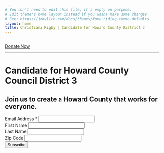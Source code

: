 ```yaml
---
# You don't need to edit this file, it's empty on purpose.
# Edit theme's home layout instead if you wanna make some changes
# See: https://jekyllrb.com/docs/themes/#overriding-theme-defaults
layout: home
title: Christiana Rigby | Candidate for Howard County District 3
---
```


<div class="col-6">
    <img src="{{site.url}}/assets/images/christiana.jpg" alt="">
    <p><a href="{{site.donate_url}}" class="button button--full">Donate Now</a></p>
    <hr class="hide-palm">
</div>
<div class="col-6">
    <h1 class="post-title">Candidate for Howard County Council District 3</h1>
    <h2>Join us to create a Howard County that works for everyone.</h2>
    <!-- Begin MailChimp Signup Form -->
    <form action="//christianarigby.us15.list-manage.com/subscribe/post?u=423aa8921c5fb3c05abbed14b&amp;id=00b08d67e1" method="post" id="mc-embedded-subscribe-form" name="mc-embedded-subscribe-form" class="validate" target="_blank" novalidate autocomplete="off">
        <div id="mc_embed_signup_scroll">
            <div class="mc-field-group">
                <label for="mce-EMAIL">Email Address  <span class="asterisk">*</span></label>
                <input type="email" value="" name="EMAIL" class="required email" id="mce-EMAIL">
            </div>
            <div class="mc-field-group">
                <label for="mce-FNAME">First Name</label>
                <input type="text" value="" name="FNAME" class="" id="mce-FNAME">
            </div>
            <div class="mc-field-group">
                <label for="mce-LNAME">Last Name </label>
                <input type="text" value="" name="LNAME" class="" id="mce-LNAME">
            </div>
            <div class="mc-field-group">
                <label for="mce-MMERGE3">Zip Code </label>
                <input type="text" value="" name="MMERGE3" class="" id="mce-MMERGE3">
            </div>
            <div id="mce-responses" class="clear">
                <div class="response" id="mce-error-response" style="display:none"></div>
                <div class="response" id="mce-success-response" style="display:none"></div>
            </div>
            <!-- real people should not fill this in and expect good things - do not remove this or risk form bot signups-->
            <div style="position: absolute; left: -5000px;" aria-hidden="true"><input type="text" name="b_423aa8921c5fb3c05abbed14b_00b08d67e1" tabindex="-1" value=""></div>
            <button name="subscribe" id="mc-embedded-subscribe" class="button">Subscribe</button>
        </div>
    </form>
    <!--End mc_embed_signup-->
</div>


